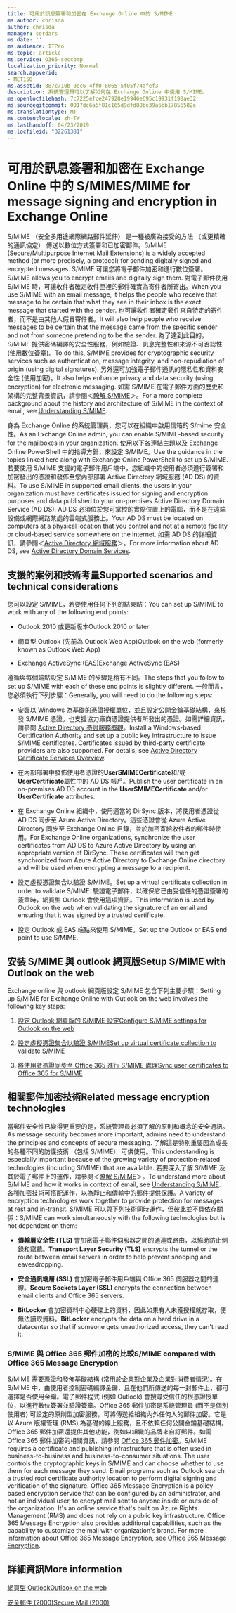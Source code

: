 ```yaml
---
title: 可用於訊息簽署和加密在 Exchange Online 中的 S/MIME
ms.author: chrisda
author: chrisda
manager: serdars
ms.date: ''
ms.audience: ITPro
ms.topic: article
ms.service: O365-seccomp
localization_priority: Normal
search.appverid:
- MET150
ms.assetid: 887c710b-0ec6-4ff0-8065-5f05f74afef3
description: 系統管理員可以了解如何在 Exchange Online 中使用 S/MIME。
ms.openlocfilehash: 7c7225efce247928e19946e695c19931f198ae32
ms.sourcegitcommit: 0017dc6a5f81c165d9dfd88be39a6bb17856582e
ms.translationtype: MT
ms.contentlocale: zh-TW
ms.lasthandoff: 04/23/2019
ms.locfileid: "32261381"
---
```

# <a name="smime-for-message-signing-and-encryption-in-exchange-online"></a><span data-ttu-id="6cb01-103">可用於訊息簽署和加密在 Exchange Online 中的 S/MIME</span><span class="sxs-lookup"><span data-stu-id="6cb01-103">S/MIME for message signing and encryption in Exchange Online</span></span>

<span data-ttu-id="6cb01-104">S/MIME （安全多用途網際網路郵件延伸） 是一種被廣為接受的方法 （或更精確的通訊協定） 傳送以數位方式簽署和已加密郵件。</span><span class="sxs-lookup"><span data-stu-id="6cb01-104">S/MIME (Secure/Multipurpose Internet Mail Extensions) is a widely accepted method (or more precisely, a protocol) for sending digitally signed and encrypted messages.</span></span> <span data-ttu-id="6cb01-105">S/MIME 可讓您將電子郵件加密和進行數位簽署。</span><span class="sxs-lookup"><span data-stu-id="6cb01-105">S/MIME allows you to encrypt emails and digitally sign them.</span></span> <span data-ttu-id="6cb01-106">對電子郵件使用 S/MIME 時，可讓收件者確定收件匣裡的郵件確實為寄件者所寄出。</span><span class="sxs-lookup"><span data-stu-id="6cb01-106">When you use S/MIME with an email message, it helps the people who receive that message to be certain that what they see in their inbox is the exact message that started with the sender.</span></span> <span data-ttu-id="6cb01-107">也可讓收件者確定郵件來自特定的寄件者，而不是由其他人假冒寄件者。</span><span class="sxs-lookup"><span data-stu-id="6cb01-107">It will also help people who receive messages to be certain that the message came from the specific sender and not from someone pretending to be the sender.</span></span> <span data-ttu-id="6cb01-108">為了達到此目的，S/MIME 提供密碼編譯的安全性服務，例如驗證、訊息完整性和來源不可否認性 (使用數位簽章)。</span><span class="sxs-lookup"><span data-stu-id="6cb01-108">To do this, S/MIME provides for cryptographic security services such as authentication, message integrity, and non-repudiation of origin (using digital signatures).</span></span> <span data-ttu-id="6cb01-109">另外還可加強電子郵件通訊的隱私性和資料安全性 (使用加密)。</span><span class="sxs-lookup"><span data-stu-id="6cb01-109">It also helps enhance privacy and data security (using encryption) for electronic messaging.</span></span> <span data-ttu-id="6cb01-110">如需 S/MIME 在電子郵件方面的歷史和架構的完整背景資訊，請參閱＜[瞭解 S/MIME](https://go.microsoft.com/fwlink/?LinkID=393948)＞。</span><span class="sxs-lookup"><span data-stu-id="6cb01-110">For a more complete background about the history and architecture of S/MIME in the context of email, see [Understanding S/MIME](https://go.microsoft.com/fwlink/?LinkID=393948).</span></span>

<span data-ttu-id="6cb01-111">身為 Exchange Online 的系統管理員，您可以在組織中啟用信箱的 S/mime 安全性。</span><span class="sxs-lookup"><span data-stu-id="6cb01-111">As an Exchange Online admin, you can enable S/MIME-based security for the mailboxes in your organization.</span></span> <span data-ttu-id="6cb01-112">使用以下各連結主題以及 Exchange Online PowerShell 中的指導方針，來設定 S/MIME。</span><span class="sxs-lookup"><span data-stu-id="6cb01-112">Use the guidance in the topics linked here along with Exchange Online PowerShell to set up S/MIME.</span></span> <span data-ttu-id="6cb01-113">若要使用 S/MIME 支援的電子郵件用戶端中，您組織中的使用者必須進行簽署和加密發出的憑證和發佈至您內部部署 Active Directory 網域服務 (AD DS) 的資料。</span><span class="sxs-lookup"><span data-stu-id="6cb01-113">To use S/MIME in supported email clients, the users in your organization must have certificates issued for signing and encryption purposes and data published to your on-premises Active Directory Domain Service (AD DS).</span></span> <span data-ttu-id="6cb01-114">AD DS 必須位於您可掌控的實際位置上的電腦，而不是在遠端設備或網際網路某處的雲端式服務上。</span><span class="sxs-lookup"><span data-stu-id="6cb01-114">Your AD DS must be located on computers at a physical location that you control and not at a remote facility or cloud-based service somewhere on the internet.</span></span> <span data-ttu-id="6cb01-115">如需 AD DS 的詳細資訊，請參閱＜[Active Directory 網域服務](https://go.microsoft.com/fwlink/?LinkID=394064)＞。</span><span class="sxs-lookup"><span data-stu-id="6cb01-115">For more information about AD DS, see [Active Directory Domain Services](https://go.microsoft.com/fwlink/?LinkID=394064).</span></span>

## <a name="supported-scenarios-and-technical-considerations"></a><span data-ttu-id="6cb01-116">支援的案例和技術考量</span><span class="sxs-lookup"><span data-stu-id="6cb01-116">Supported scenarios and technical considerations</span></span>

<span data-ttu-id="6cb01-117">您可以設定 S/MIME，若要使用任何下列的結束點：</span><span class="sxs-lookup"><span data-stu-id="6cb01-117">You can set up S/MIME to work with any of the following end points:</span></span>

- <span data-ttu-id="6cb01-118">Outlook 2010 或更新版本</span><span class="sxs-lookup"><span data-stu-id="6cb01-118">Outlook 2010 or later</span></span>

- <span data-ttu-id="6cb01-119">網頁型 Outlook (先前為 Outlook Web App)</span><span class="sxs-lookup"><span data-stu-id="6cb01-119">Outlook on the web (formerly known as Outlook Web App)</span></span>

- <span data-ttu-id="6cb01-120">Exchange ActiveSync (EAS)</span><span class="sxs-lookup"><span data-stu-id="6cb01-120">Exchange ActiveSync (EAS)</span></span>

<span data-ttu-id="6cb01-121">遵循與每個端點設定 S/MIME 的步驟是稍有不同。</span><span class="sxs-lookup"><span data-stu-id="6cb01-121">The steps that you follow to set up S/MIME with each of these end points is slightly different.</span></span> <span data-ttu-id="6cb01-122">一般而言，您必須執行下列步驟：</span><span class="sxs-lookup"><span data-stu-id="6cb01-122">Generally, you will need to do the following steps:</span></span>

- <span data-ttu-id="6cb01-p104">安裝以 Windows 為基礎的憑證授權單位，並且設定公開金鑰基礎結構，來核發 S/MIME 憑證。也支援協力廠商憑證提供者所發出的憑證。如需詳細資訊，請參閱 [Active Directory 憑證服務概觀](https://technet.microsoft.com/library/hh831740.aspx)。</span><span class="sxs-lookup"><span data-stu-id="6cb01-p104">Install a Windows-based Certification Authority and set up a public key infrastructure to issue S/MIME certificates. Certificates issued by third-party certificate providers are also supported. For details, see [Active Directory Certificate Services Overview](https://technet.microsoft.com/library/hh831740.aspx).</span></span>

- <span data-ttu-id="6cb01-126">在內部部署中發佈使用者憑證的**UserSMIMECertificate**和/或**UserCertificate**屬性中的 AD DS 帳戶。</span><span class="sxs-lookup"><span data-stu-id="6cb01-126">Publish the user certificate in an on-premises AD DS account in the **UserSMIMECertificate** and/or **UserCertificate** attributes.</span></span>

- <span data-ttu-id="6cb01-p105">在 Exchange Online 組織中，使用適當的 DirSync 版本，將使用者憑證從 AD DS 同步至 Azure Active Directory。這些憑證會從 Azure Active Directory 同步至 Exchange Online 目錄，並於加密寄給收件者的郵件時使用。</span><span class="sxs-lookup"><span data-stu-id="6cb01-p105">For Exchange Online organizations, synchronize the user certificates from AD DS to Azure Active Directory by using an appropriate version of DirSync. These certificates will then get synchronized from Azure Active Directory to Exchange Online directory and will be used when encrypting a message to a recipient.</span></span>

- <span data-ttu-id="6cb01-129">設定虛擬憑證集合以驗證 S/MIME。</span><span class="sxs-lookup"><span data-stu-id="6cb01-129">Set up a virtual certificate collection in order to validate S/MIME.</span></span> <span data-ttu-id="6cb01-130">驗證電子郵件，以確保它已由受信任的憑證簽署的簽章時，網頁型 Outlook 會使用這項資訊。</span><span class="sxs-lookup"><span data-stu-id="6cb01-130">This information is used by Outlook on the web when validating the signature of an email and ensuring that it was signed by a trusted certificate.</span></span>

- <span data-ttu-id="6cb01-131">設定 Outlook 或 EAS 端點來使用 S/MIME。</span><span class="sxs-lookup"><span data-stu-id="6cb01-131">Set up the Outlook or EAS end point to use S/MIME.</span></span>

## <a name="setup-smime-with-outlook-on-the-web"></a><span data-ttu-id="6cb01-132">安裝 S/MIME 與 outlook 網頁版</span><span class="sxs-lookup"><span data-stu-id="6cb01-132">Setup S/MIME with Outlook on the web</span></span>

<span data-ttu-id="6cb01-133">Exchange online 與 outlook 網頁版設定 S/MIME 包含下列主要步驟：</span><span class="sxs-lookup"><span data-stu-id="6cb01-133">Setting up S/MIME for Exchange Online with Outlook on the web involves the following key steps:</span></span>

1. [<span data-ttu-id="6cb01-134">設定 Outlook 網頁版的 S/MIME 設定</span><span class="sxs-lookup"><span data-stu-id="6cb01-134">Configure S/MIME settings for Outlook on the web</span></span>](configure-s-mime-settings-for-outlook-web-app.md)

2. [<span data-ttu-id="6cb01-135">設定虛擬憑證集合以驗證 S/MIME</span><span class="sxs-lookup"><span data-stu-id="6cb01-135">Set up virtual certificate collection to validate S/MIME</span></span>](set-up-virtual-certificate-collection-to-validate-s-mime.md)

3. [<span data-ttu-id="6cb01-136">將使用者憑證同步至 Office 365 進行 S/MIME 處理</span><span class="sxs-lookup"><span data-stu-id="6cb01-136">Sync user certificates to Office 365 for S/MIME</span></span>](sync-user-certificates-to-office-365-for-s-mime.md)

## <a name="related-message-encryption-technologies"></a><span data-ttu-id="6cb01-137">相關郵件加密技術</span><span class="sxs-lookup"><span data-stu-id="6cb01-137">Related message encryption technologies</span></span>

<span data-ttu-id="6cb01-138">當郵件安全性已變得更重要的是，系統管理員必須了解的原則和概念的安全通訊。</span><span class="sxs-lookup"><span data-stu-id="6cb01-138">As message security becomes more important, admins need to understand the principles and concepts of secure messaging.</span></span> <span data-ttu-id="6cb01-139">了解這是特別重要因為成長的各種不同的防護技術 （包括 S/MIME） 可供使用。</span><span class="sxs-lookup"><span data-stu-id="6cb01-139">This understanding is especially important because of the growing variety of protection-related technologies (including S/MIME) that are available.</span></span> <span data-ttu-id="6cb01-140">若要深入了解 S/MIME 及其於電子郵件上的運作，請參閱＜[瞭解 S/MIME](https://go.microsoft.com/fwlink/?LinkID=393948)＞。</span><span class="sxs-lookup"><span data-stu-id="6cb01-140">To understand more about S/MIME and how it works in context of email, see [Understanding S/MIME](https://go.microsoft.com/fwlink/?LinkID=393948).</span></span> <span data-ttu-id="6cb01-141">各種加密技術可搭配運作，以為靜止和傳輸中的郵件提供保護。</span><span class="sxs-lookup"><span data-stu-id="6cb01-141">A variety of encryption technologies work together to provide protection for messages at rest and in-transit.</span></span> <span data-ttu-id="6cb01-142">S/MIME 可以與下列技術同時運作，但彼此並不具依存關係：</span><span class="sxs-lookup"><span data-stu-id="6cb01-142">S/MIME can work simultaneously with the following technologies but is not dependent on them:</span></span>

- <span data-ttu-id="6cb01-143">**傳輸層安全性 (TLS)** 會加密電子郵件伺服器之間的通道或路由，以協助防止側錄和竊聽。</span><span class="sxs-lookup"><span data-stu-id="6cb01-143">**Transport Layer Security (TLS)** encrypts the tunnel or the route between email servers in order to help prevent snooping and eavesdropping.</span></span>

- <span data-ttu-id="6cb01-144">**安全通訊端層 (SSL)** 會加密電子郵件用戶端與 Office 365 伺服器之間的連線。</span><span class="sxs-lookup"><span data-stu-id="6cb01-144">**Secure Sockets Layer (SSL)** encrypts the connection between email clients and Office 365 servers.</span></span>

- <span data-ttu-id="6cb01-145">**BitLocker** 會加密資料中心硬碟上的資料，因此如果有人未獲授權就存取，便無法讀取資料。</span><span class="sxs-lookup"><span data-stu-id="6cb01-145">**BitLocker** encrypts the data on a hard drive in a datacenter so that if someone gets unauthorized access, they can't read it.</span></span>

### <a name="smime-compared-with-office-365-message-encryption"></a><span data-ttu-id="6cb01-146">S/MIME 與 Office 365 郵件加密的比較</span><span class="sxs-lookup"><span data-stu-id="6cb01-146">S/MIME compared with Office 365 Message Encryption</span></span>

<span data-ttu-id="6cb01-p108">S/MIME 需要憑證和發佈基礎結構 (常用於企業對企業及企業對消費者情況)。在 S/MIME 中，由使用者控制密碼編譯金鑰，且在他們所傳送的每一封郵件上，都可選擇是否使用金鑰。電子郵件程式 (例如 Outlook) 會搜尋受信任的根憑證授單位，以進行數位簽署並驗證簽章。Office 365 郵件加密是系統管理員 (而不是個別使用者) 可設定的原則型加密服務，可將傳送給組織內外任何人的郵件加密。它是以 Azure 版權管理 (RMS) 為基礎的線上服務，且不依賴任何公開金鑰基礎結構。Office 365 郵件加密還提供其他功能，例如以組織的品牌來自訂郵件。如需 Office 365 郵件加密的相關資訊，請參閱 [Office 365 郵件加密](https://go.microsoft.com/fwlink/?LinkID=392525)。</span><span class="sxs-lookup"><span data-stu-id="6cb01-p108">S/MIME requires a certificate and publishing infrastructure that is often used in business-to-business and business-to-consumer situations. The user controls the cryptographic keys in S/MIME and can choose whether to use them for each message they send. Email programs such as Outlook search a trusted root certificate authority location to perform digital signing and verification of the signature. Office 365 Message Encryption is a policy-based encryption service that can be configured by an administrator, and not an individual user, to encrypt mail sent to anyone inside or outside of the organization. It's an online service that's built on Azure Rights Management (RMS) and does not rely on a public key infrastructure. Office 365 Message Encryption also provides additional capabilities, such as the capability to customize the mail with organization's brand. For more information about Office 365 Message Encryption, see [Office 365 Message Encryption](https://go.microsoft.com/fwlink/?LinkID=392525).</span></span>

## <a name="more-information"></a><span data-ttu-id="6cb01-154">詳細資訊</span><span class="sxs-lookup"><span data-stu-id="6cb01-154">More information</span></span>

[<span data-ttu-id="6cb01-155">網頁型 Outlook</span><span class="sxs-lookup"><span data-stu-id="6cb01-155">Outlook on the web</span></span>](http://technet.microsoft.com/library/3814b665-01e8-4881-9a44-163f14789ee4.aspx)

[<span data-ttu-id="6cb01-156">安全郵件 (2000)</span><span class="sxs-lookup"><span data-stu-id="6cb01-156">Secure Mail (2000)</span></span>](https://technet.microsoft.com/en-us/library/cc962043.aspx)
